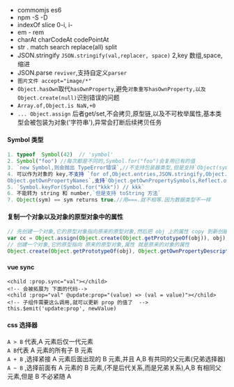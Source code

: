 - commomjs es6
- npm -S -D
- indexOf slice 0-i, i-
- em - rem
- charAt charCodeAt codePointAt
- str . match search replace(all) split
- JSON.stringify `JSON.stringify(val,replacer, space)` 2,key 数组,space,缩进
- JSON.parse `reviver`,支持自定义`parser`
- `图片文件 accept="image/*" `
- `Object.hasOwn`取代`hasOwnProperty`,避免`对象重写hasOwnProperty,以及 Object.create(null)`识别错误的问题  
- `Array.of,Object.is NaN,+0`  
- `... Object.assign` 后者get/set,不会拷贝,原型链,以及不可枚举属性,基本类型会被包装为对象('字符串'),异常会打断后续拷贝任务  

#### Symbol 类型

```js
1. typeof  Symbol(42)  // 'symbol'
2. Symbol("foo") //每次都是不同的,Symbol.for("foo")会复用已有的值
3. `new Symbol,则会抛出 TypeError错误`,//不支持包装器类型,但是支持`Object(sym)`
4. 可以作为对象的 key,不支持 `for of,Object.entries,JSON.stringify,Object.keys/valus,
Object.getOwnPropertyNames`,支持`Object.getOwnPropertySymbols,Reflect.ownKeys,Object.assign,...`
5. `Symbol.keyFor(Symbol.for("kkk")) // kkk`
6. 不能转为 string 和 number,`但是支持 toString 方法`
7. Object(sym) == sym returns true.//用===.就不相等.因为数据类型不一样
```

#### 复制一个对象以及对象的原型对象中的属性

```js
// 先创建一个对象,它的原型对象指向原来的原型对象,然后把 obj 上的属性 copy 到新创建的对象上去
var cc = Object.assign(Object.create(Object.getPrototypeOf(obj)), obj);
// 创建一个对象,它的原型指向 原来的原型对象,属性 就是原来的对象的属性
Object.create(Object.getPrototypeOf(obj), Object.getOwnPropertyDescriptors(obj));
```

#### vue sync

```vue
<child :prop.sync="val"></child>
<!-- 会被拓展为 下面的代码-->
<child :prop="val" @update:prop="(value) => (val = value)"></child>
<!-- 子组件需要这么调用,就可以更新 prop 的值了  -->
this.$emit('update:prop', newValue)
```

<!-- ![sync是个语法糖](https://s1.ax1x.com/2020/07/22/UHdWM4.png) -->

#### css 选择器

`A > B` 代表,A 元素后仅一代元素  
`A B`代表 A 元素的所有子 B 元素  
`A + B` ,选择紧接 A 元素后面出现的 B 元素,并且 A,B 有共同的父元素(兄弟选择器)  
`A ~ B` ,选择前面有 A 元素的 B 元素,(不是后代关系,而是兄弟关系),A,B 有相同父元素,但是 B 不必紧随 A


